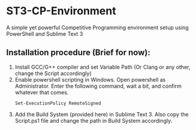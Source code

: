 # ST3-CP-Environment
A simple yet powerful Competitive Programming environment setup using PowerShell and Sublime Text 3

## Installation procedure (Brief for now):
  1. Install GCC/G++ compiler and set Variable Path (Or Clang or any other, change the Script accordingly)
  2. Enable powershell scripting in Windows.
        Open powershell as Administrator. Enter the following command, wait a bit, and confirm whatever that comes.
        ```
        Set-ExecutionPolicy RemoteSigned
        ```
  3. Add the Build System (provided here) in Sublime Text 3. Also copy the Script.ps1 file and change the path in Build System accordingly.
